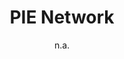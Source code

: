 ---
layout: leaf-node
title: "PIE Network"
title-url: "http://www.pienetwork.org/"
author: "n.a."
groups: pedagogical-styles
categories: constructionism
topics: ongoing-projects
summary: >
    From the About page, "PIE (Playful Invention and Exploration) is an approach to using new
    technologies that integrates art, science, music, and engineering. The main goal of PIE is
    to enable and inspire more people to create, invent, and explore -- using a combination of
    traditional craft materials and new digital technologies.  Although it began as an effort
    of MIT Media Labs funded by the National Science Foundation, it is an independent project.
cite: >
    PIE Network. (2017, April 22). Retrieved from http://www.pienetwork.org/
pub-date: 2017-04-22
added-date: 2017-04-22
resource-type: external-page
---